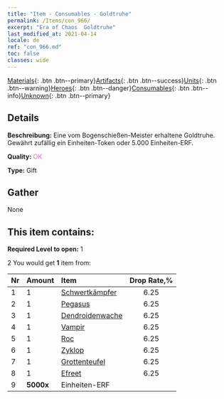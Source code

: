 ```yaml
---
title: "Item - Consumables - Goldtruhe"
permalink: /Items/con_966/
excerpt: "Era of Chaos  Goldtruhe"
last_modified_at: 2021-04-14
locale: de
ref: "con_966.md"
toc: false
classes: wide
---
```

 [Materials](/de/Items/){: .btn .btn--primary}[Artifacts](/de/Items/Artifacts/){: .btn .btn--success}[Units](/de/Items/Units/){: .btn .btn--warning}[Heroes](/de/Items/Heroes/){: .btn .btn--danger}[Consumables](/de/Items/Consumables/){: .btn .btn--info}[Unknown](/de/Items/Unknown/){: .btn .btn--primary}

## Details
 **Beschreibung:** Eine vom Bogenschießen-Meister erhaltene Goldtruhe. Gewährt zufällig ein Einheiten-Token oder 5.000 Einheiten-ERF.

 **Quality:** <span style="color: #DA70D6">OK</span>

 **Type:** Gift

## Gather

  None

## This item contains:

 **Required Level to open:** 1

 2 You would get **1** item  from:

  | Nr | Amount |     Item    | Drop Rate,% |
  |:---|:-------|:------------|:---------:|
  | 1 | 1 | [Schwertkämpfer](/de/Items/unt_193/) | 6.25 | 
  | 2 | 1 | [Pegasus](/de/Items/unt_202/) | 6.25 | 
  | 3 | 1 | [Dendroidenwache](/de/Items/unt_203/) | 6.25 | 
  | 4 | 1 | [Vampir](/de/Items/unt_211/) | 6.25 | 
  | 5 | 1 | [Roc](/de/Items/unt_221/) | 6.25 | 
  | 6 | 1 | [Zyklop](/de/Items/unt_222/) | 6.25 | 
  | 7 | 1 | [Grottenteufel](/de/Items/unt_230/) | 6.25 | 
  | 8 | 1 | [Efreet](/de/Items/unt_231/) | 6.25 | 
  | 9 |  **5000x** | Einheiten-ERF |  | 50 | 
